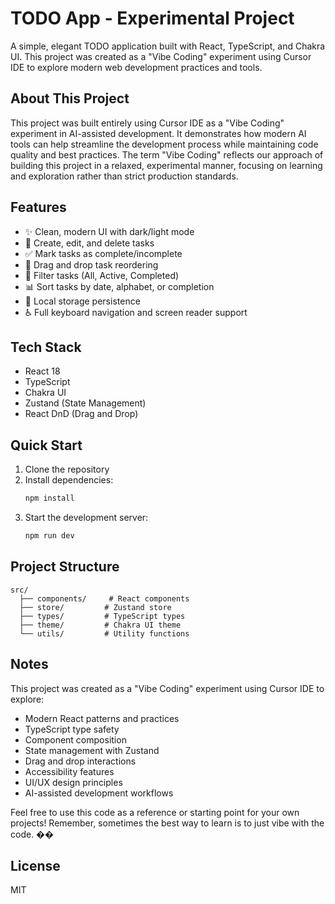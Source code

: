 # TODO App - Experimental Project

A simple, elegant TODO application built with React, TypeScript, and Chakra UI. This project was created as a "Vibe Coding" experiment using Cursor IDE to explore modern web development practices and tools.

## About This Project

This project was built entirely using Cursor IDE as a "Vibe Coding" experiment in AI-assisted development. It demonstrates how modern AI tools can help streamline the development process while maintaining code quality and best practices. The term "Vibe Coding" reflects our approach of building this project in a relaxed, experimental manner, focusing on learning and exploration rather than strict production standards.

## Features

- ✨ Clean, modern UI with dark/light mode
- 📝 Create, edit, and delete tasks
- ✅ Mark tasks as complete/incomplete
- 🔄 Drag and drop task reordering
- 🎯 Filter tasks (All, Active, Completed)
- 📊 Sort tasks by date, alphabet, or completion
- 💾 Local storage persistence
- ♿ Full keyboard navigation and screen reader support

## Tech Stack

- React 18
- TypeScript
- Chakra UI
- Zustand (State Management)
- React DnD (Drag and Drop)

## Quick Start

1. Clone the repository
2. Install dependencies:
   ```bash
   npm install
   ```
3. Start the development server:
   ```bash
   npm run dev
   ```

## Project Structure

```
src/
  ├── components/     # React components
  ├── store/         # Zustand store
  ├── types/         # TypeScript types
  ├── theme/         # Chakra UI theme
  └── utils/         # Utility functions
```

## Notes

This project was created as a "Vibe Coding" experiment using Cursor IDE to explore:
- Modern React patterns and practices
- TypeScript type safety
- Component composition
- State management with Zustand
- Drag and drop interactions
- Accessibility features
- UI/UX design principles
- AI-assisted development workflows

Feel free to use this code as a reference or starting point for your own projects! Remember, sometimes the best way to learn is to just vibe with the code. ��

## License

MIT
